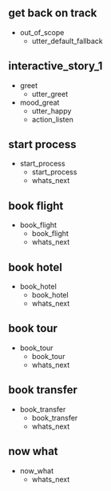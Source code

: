 ## get back on track
* out_of_scope
    - utter_default_fallback

## interactive_story_1
* greet
    - utter_greet
* mood_great
    - utter_happy
    - action_listen

## start process
* start_process
    - start_process
    - whats_next

## book flight
* book_flight
    - book_flight
    - whats_next

## book hotel
* book_hotel
    - book_hotel
    - whats_next

## book tour
* book_tour
    - book_tour
    - whats_next

## book transfer
* book_transfer
    - book_transfer
    - whats_next

## now what
* now_what
    - whats_next